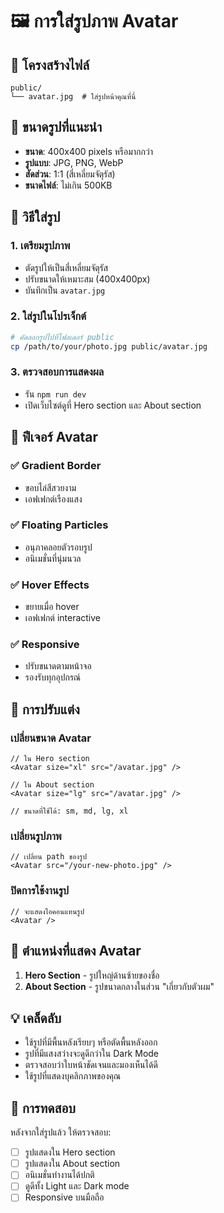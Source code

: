 # 🖼️ การใส่รูปภาพ Avatar

## 📁 โครงสร้างไฟล์
```
public/
└── avatar.jpg  # ใส่รูปหน้าคุณที่นี่
```

## 🎯 ขนาดรูปที่แนะนำ
- **ขนาด**: 400x400 pixels หรือมากกว่า
- **รูปแบบ**: JPG, PNG, WebP
- **สัดส่วน**: 1:1 (สี่เหลี่ยมจัตุรัส)
- **ขนาดไฟล์**: ไม่เกิน 500KB

## 📝 วิธีใส่รูป

### 1. เตรียมรูปภาพ
- ตัดรูปให้เป็นสี่เหลี่ยมจัตุรัส
- ปรับขนาดให้เหมาะสม (400x400px)
- บันทึกเป็น `avatar.jpg`

### 2. ใส่รูปในโปรเจ็กต์
```bash
# คัดลอกรูปไปที่โฟลเดอร์ public
cp /path/to/your/photo.jpg public/avatar.jpg
```

### 3. ตรวจสอบการแสดงผล
- รัน `npm run dev`
- เปิดเว็บไซต์ดูที่ Hero section และ About section

## 🎨 ฟีเจอร์ Avatar

### ✅ **Gradient Border**
- ขอบไล่สีสวยงาม
- เอฟเฟกต์เรืองแสง

### ✅ **Floating Particles**
- อนุภาคลอยตัวรอบรูป
- อนิเมชั่นที่นุ่มนวล

### ✅ **Hover Effects**
- ขยายเมื่อ hover
- เอฟเฟกต์ interactive

### ✅ **Responsive**
- ปรับขนาดตามหน้าจอ
- รองรับทุกอุปกรณ์

## 🔧 การปรับแต่ง

### เปลี่ยนขนาด Avatar
```tsx
// ใน Hero section
<Avatar size="xl" src="/avatar.jpg" />

// ใน About section  
<Avatar size="lg" src="/avatar.jpg" />

// ขนาดที่ใช้ได้: sm, md, lg, xl
```

### เปลี่ยนรูปภาพ
```tsx
// เปลี่ยน path ของรูป
<Avatar src="/your-new-photo.jpg" />
```

### ปิดการใช้งานรูป
```tsx
// จะแสดงไอคอนแทนรูป
<Avatar />
```

## 🎯 ตำแหน่งที่แสดง Avatar

1. **Hero Section** - รูปใหญ่ด้านซ้ายของชื่อ
2. **About Section** - รูปขนาดกลางในส่วน "เกี่ยวกับตัวผม"

## 💡 เคล็ดลับ

- ใช้รูปที่มีพื้นหลังเรียบๆ หรือตัดพื้นหลังออก
- รูปที่มีแสงสว่างจะดูดีกว่าใน Dark Mode
- ตรวจสอบว่าใบหน้าชัดเจนและมองเห็นได้ดี
- ใช้รูปที่แสดงบุคลิกภาพของคุณ

## 🚀 การทดสอบ

หลังจากใส่รูปแล้ว ให้ตรวจสอบ:
- [ ] รูปแสดงใน Hero section
- [ ] รูปแสดงใน About section  
- [ ] อนิเมชั่นทำงานได้ปกติ
- [ ] ดูดีทั้ง Light และ Dark mode
- [ ] Responsive บนมือถือ
